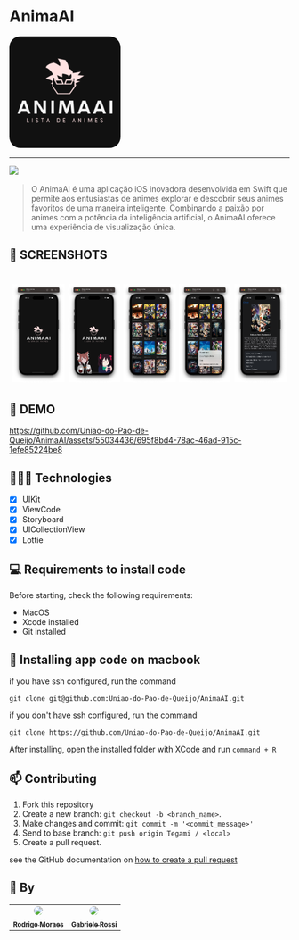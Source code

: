 # AnimaAI

<img width="200" style="border-radius:10%;" src="./assets/logo.png">

<hr>

<img src="https://img.shields.io/badge/Swift-FA7343?style=for-the-badge&logo=swift&logoColor=white">

> O AnimaAI é uma aplicação iOS inovadora desenvolvida em Swift que permite aos entusiastas de animes explorar e descobrir seus animes favoritos de uma maneira inteligente. Combinando a paixão por animes com a potência da inteligência artificial, o AnimaAI oferece uma experiência de visualização única.

## 💼 SCREENSHOTS

<h1 align="center">
  <img alt="Notes Splash" src="./assets/screen_one.png" width="18.5%">
  <img alt="Notes Page" src="./assets/screen_two.png" width="18.5%">
  <img alt="Sobre Page" src="./assets/screen_three.png" width="18.5%">
  <img alt="Note Page" src="./assets/screen_four.png" width="18.5%">
  <img alt="Settings Page" src="./assets/screen_five.png" width="18.5%">
</h1>

## 🎥 DEMO

https://github.com/Uniao-do-Pao-de-Queijo/AnimaAI/assets/55034436/695f8bd4-78ac-46ad-915c-1efe85224be8


## 👩🏾‍💻 Technologies

- [x] UIKit
- [x] ViewCode
- [x] Storyboard
- [x] UICollectionView
- [x] Lottie

## 💻 Requirements to install code

Before starting, check the following requirements:

- MacOS
- Xcode installed
- Git installed

## 🚀 Installing app code on macbook

if you have ssh configured, run the command

```
git clone git@github.com:Uniao-do-Pao-de-Queijo/AnimaAI.git
```

if you don't have ssh configured, run the command

```
git clone https://github.com/Uniao-do-Pao-de-Queijo/AnimaAI.git
```

After installing, open the installed folder with XCode and run `command + R`

## 📫 Contributing

1. Fork this repository
2. Create a new branch: `git checkout -b <branch_name>`.
3. Make changes and commit: `git commit -m '<commit_message>'`
4. Send to base branch: `git push origin Tegami / <local>`
5. Create a pull request.

see the GitHub documentation on [how to create a pull request](https://help.github.com/en/github/collaborating-with-issues-and-pull-requests/creating-a-pull-request)

## 🤝 By

<table>
  <tr>
    <td align="center">
      <a href="https://github.com/rod-moraes">
        <img src="https://github.com/rod-moraes.png" style="border-radius:50%;" width="100px;"/><br>
        <sub>
          <b>Rodrigo Moraes</b>
        </sub>
      </a>
    </td>
    <td align="center">
      <a href="https://github.com/gabsrossi">
        <img src="https://github.com/gabsrossi.png" style="border-radius:50%;"  width="100px;"/><br>
        <sub>
          <b>Gabriele Rossi</b>
        </sub>
      </a>
    </td>
  </tr>
</table>
